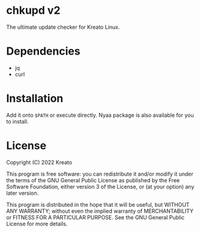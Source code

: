 # chkupd v2
The ultimate update checker for Kreato Linux.

# Dependencies
* jq
* curl

# Installation
Add it onto `$PATH` or execute directly. Nyaa package is also available for you to install.

# License
Copyright (C) 2022 Kreato

This program is free software: you can redistribute it and/or modify
it under the terms of the GNU General Public License as published by
the Free Software Foundation, either version 3 of the License, or
(at your option) any later version.

This program is distributed in the hope that it will be useful,
but WITHOUT ANY WARRANTY; without even the implied warranty of
MERCHANTABILITY or FITNESS FOR A PARTICULAR PURPOSE.  See the
GNU General Public License for more details.
